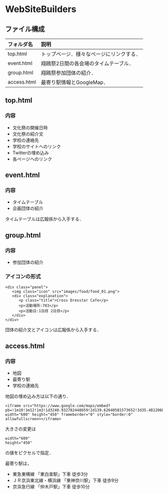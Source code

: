 # WebSiteBuilders

## ファイル構成
|フォルダ名 |説明                         |
|:--        |:--                          |
|top.html |トップベージ．様々なページにリンクする．|
|event.html |翔鴎祭2日間の各会場のタイムテーブル． |
|group.html |翔鴎祭参加団体の紹介． |
|access.html |最寄り駅情報とGoogleMap．|

## top.html
### 内容
* 文化祭の開催日時
* 文化祭の紹介文
* 学校の連絡先
* 学校のサイトへのリンク
* Twitterの埋め込み
* 各ページへのリンク

## event.html
### 内容
* タイムテーブル
* 企画団体の紹介

タイムテーブルは広報係から入手する．

## group.html
### 内容
* 参加団体の紹介

### アイコンの形式
```
<div class="panel">
   <img class="icon" src="images/food/food_01.png">
   <div class="explanation">
      <p class="title">Cross Dresstar Cafe</p>
      <p>活動場所:703</p>
      <p>活動日:1日目 2日目</p>
   </div>
</div>
```
団体の紹介文とアイコンは広報係から入手する．

## access.html
### 内容
* 地図
* 最寄り駅
* 学校の連絡先

地図の埋め込み方は以下の通り．

```
<iframe src="https://www.google.com/maps/embed?pb=!1m18!1m12!1m3!1d3248.932782448659!2d139.62640581573652!3d35.48120688024137!2m3!1f0!2f0!3f0!3m2!1i1024!2i768!4f13.1!3m3!1m2!1s0x60185c1f0cbcbd89%3A0x2bd0055a8cb0e85b!2z56We5aWI5bed55yM56uL56We5aWI5bed57eP5ZCI6auY562J5a2m5qCh!5e0!3m2!1sja!2sjp!4v1536565163238" width="600" height="450" frameborder="0" style="border:0" allowfullscreen></iframe>
```
大きさの変更は
```
width="600" 
height="450"
```
の値をピクセルで指定．

最寄り駅は，
* 東急東横線 「東白楽駅」下車 徒歩3分
* ＪＲ京浜東北線・横浜線 「東神奈川駅」下車 徒歩9分
* 京浜急行線 「仲木戸駅」下車 徒歩10分





